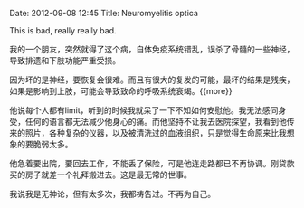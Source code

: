 Date: 2012-09-08 12:45
Title: Neuromyelitis optica

This is bad, really really bad.

我的一个朋友，突然就得了这个病，自体免疫系统错乱，误杀了骨髓的一些神经，导致排遗和下肢功能严重受损。

因为坏的是神经，要恢复会很难。而且有很大的复发的可能，最坏的结果是残疾，如果是影响到上肢，可能会导致致命的呼吸系统衰竭。{{more}}

他说每个人都有limit，听到的时候我就呆了一下不知如何安慰他。我无法感同身受，任何的语言都无法减少他身心的痛。而他坚持不让我去医院探望，我看到他传来的照片，各种复杂的仪器，以及被清洗过的血液组织，只是觉得生命原来比我想象的要脆弱太多。

他急着要出院，要回去工作，不能丢了保险，可是他连走路都已不再协调。刚贷款买的房子就差一个礼拜搬进去。这是最无常的世事。

我说我是无神论，但有太多次，我都祷告过。不再为自己。